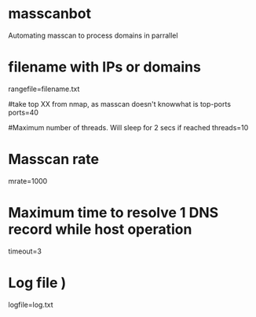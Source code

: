 # masscanbot
Automating masscan to process domains in parrallel

# filename with IPs or domains
rangefile=filename.txt 

#take top XX from nmap, as masscan doesn't knowwhat is top-ports
ports=40

#Maximum number of threads. Will sleep for 2 secs if reached
threads=10

# Masscan rate
mrate=1000

# Maximum time to resolve 1 DNS record while host operation
timeout=3

# Log file )
logfile=log.txt
